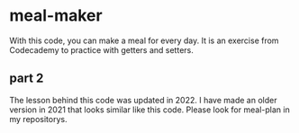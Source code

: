# meal-maker
With this code, you can make a meal for every day. It is an exercise from Codecademy to practice with getters and setters.

## part 2
The lesson behind this code was updated in 2022. I have made an older version in 2021 that looks similar like this code. Please look for meal-plan in my repositorys. 
